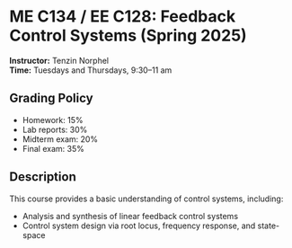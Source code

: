 <!DOCTYPE html>
<html>
<head>
  <title>EE C128: Feedback Control Systems</title>
  <style>
   
  </style>
</head>
<body>
  <h1>ME C134 / EE C128: Feedback Control Systems (Spring 2025)</h1>
  <p><strong>Instructor:</strong> Tenzin Norphel<br>
  <strong>Time:</strong> Tuesdays and Thursdays, 9:30–11 am</p>

  <div class="section">
    <h2>Grading Policy</h2>
    <ul>
      <li>Homework: 15%</li>
      <li>Lab reports: 30%</li>
      <li>Midterm exam: 20%</li>
      <li>Final exam: 35%</li>
    </ul>
  </div>

  <div class="section">
    <h2>Description</h2>
    <p>This course provides a basic understanding of control systems, including:</p>
    <ul>
      <li>Analysis and synthesis of linear feedback control systems</li>
      <li>Control system design via root locus, frequency response, and state-space</li>
    </ul>
  </div>
</body>
</html>
